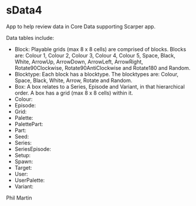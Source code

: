 # sData4

App to help review data in Core Data supporting Scarper app.

Data tables include:

- Block: Playable grids (max 8 x 8 cells) are comprised of blocks. Blocks are: Colour 1, Colour 2, Colour 3, Colour 4, Colour 5, Space, Black, White, ArrowUp, ArrowDown, ArrowLeft, ArrowRight, Rotate90Clockwise, Rotate90AntiClockwise and Rotate180 and Random.
- Blocktype: Each block has a blocktype. The blocktypes are: Colour, Space, Black, White, Arrow, Rotate and Random.
- Box: A box relates to a Series, Episode and Variant, in that hierarchical order. A box has a grid (max 8 x 8 cells) within it.
- Colour:
- Episode:
- Grid:
- Palette:
- PalettePart:
- Part:
- Seed:
- Series:
- SeriesEpisode:
- Setup:
- Spawn:
- Target:
- User:
- UserPalette:
- Variant:

Phil Martin
